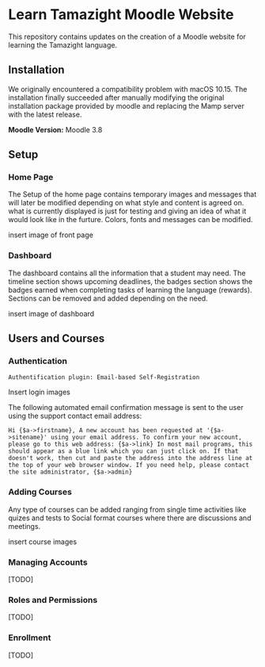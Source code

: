 # Learn Tamazight Moodle Website

This repository contains updates on the creation of a Moodle website for learning the Tamazight language. 

## Installation

We originally encountered a compatibility problem with macOS 10.15. The installation finally succeeded after manually modifying the original installation package provided by moodle and replacing the Mamp server with the latest release.

**Moodle Version:** Moodle 3.8

## Setup

### Home Page

The Setup of the home page contains temporary images and messages that will later be modified depending on what style and content is agreed on. what is currently displayed is just for testing and giving an idea of what it would look like in the furture. Colors, fonts and messages can be modified.

insert image of front page

### Dashboard 

The dashboard contains all the information that a student may need. The timeline section shows upcoming deadlines, the badges section shows the badges earned when completing tasks of learning the language (rewards). Sections can be removed and added depending on the need. 

insert image of dashboard 

## Users and Courses

### Authentication

```
Authentification plugin: Email-based Self-Registration
```
Insert login images

The following automated email confirmation message is sent to the user using the support contact email address:
```
Hi {$a->firstname}, A new account has been requested at '{$a->sitename}' using your email address. To confirm your new account, please go to this web address: {$a->link} In most mail programs, this should appear as a blue link which you can just click on. If that doesn't work, then cut and paste the address into the address line at the top of your web browser window. If you need help, please contact the site administrator, {$a->admin}
```

### Adding Courses

Any type of courses can be added ranging from single time activities like quizes and tests to Social format courses where there are discussions and meetings.

insert course images

### Managing Accounts

[TODO] 

### Roles and Permissions

[TODO]

### Enrollment

[TODO]
